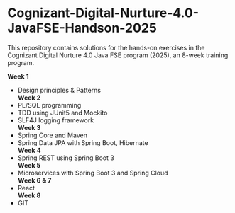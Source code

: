 # Cognizant-Digital-Nurture-4.0-JavaFSE-Handson-2025
This repository contains solutions for the hands-on exercises in the Cognizant Digital Nurture 4.0 Java FSE program (2025), an 8-week training program. 

**Week 1**  
- Design principles & Patterns  
**Week 2**  
- PL/SQL programming  
- TDD using JUnit5 and Mockito  
- SLF4J logging framework  
**Week 3**  
- Spring Core and Maven  
- Spring Data JPA with Spring Boot, Hibernate  
**Week 4**  
- Spring REST using Spring Boot 3  
**Week 5**  
- Microservices with Spring Boot 3 and Spring Cloud  
**Week 6 & 7**  
- React  
**Week 8**  
- GIT  







